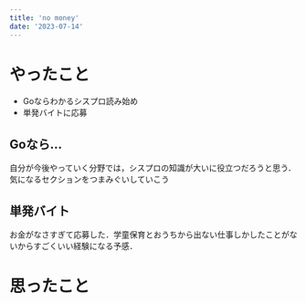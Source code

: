 ```yaml
---
title: 'no money'
date: '2023-07-14'
---
```


# やったこと

- Goならわかるシスプロ読み始め
- 単発バイトに応募

## Goなら…


自分が今後やっていく分野では，シスプロの知識が大いに役立つだろうと思う．気になるセクションをつまみぐいしていこう


## 単発バイト


お金がなさすぎて応募した．学童保育とおうちから出ない仕事しかしたことがないからすごくいい経験になる予感．


# 思ったこと

